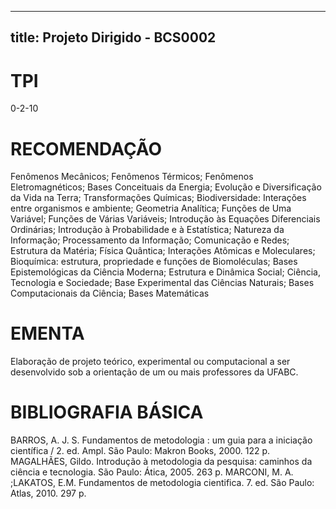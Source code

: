 
---
title: Projeto Dirigido - BCS0002 
---

# TPI

0-2-10

# RECOMENDAÇÃO

Fenômenos Mecânicos; Fenômenos Térmicos; Fenômenos Eletromagnéticos; Bases Conceituais da Energia; Evolução e Diversificação da Vida na Terra; Transformações Químicas; Biodiversidade: Interações entre organismos e ambiente; Geometria Analítica; Funções de Uma Variável; Funções de Várias Variáveis; Introdução às Equações Diferenciais Ordinárias; Introdução à Probabilidade e à Estatística; Natureza da Informação; Processamento da Informação; Comunicação e Redes; Estrutura da Matéria; Física Quântica; Interações Atômicas e Moleculares; Bioquímica: estrutura, propriedade e funções de Biomoléculas; Bases Epistemológicas da Ciência Moderna; Estrutura e Dinâmica Social; Ciência, Tecnologia e Sociedade; Base Experimental das Ciências Naturais; Bases Computacionais da Ciência; Bases Matemáticas

# EMENTA

Elaboração de projeto teórico, experimental ou computacional a ser desenvolvido sob a orientação de um ou mais professores da UFABC.

# BIBLIOGRAFIA BÁSICA

BARROS, A. J. S. Fundamentos de metodologia : um guia para a iniciação científica / 2. ed. Ampl. São Paulo: Makron Books, 2000. 122 p.
MAGALHÃES, Gildo. Introdução à metodologia da pesquisa: caminhos da ciência e tecnologia. São Paulo: Ática, 2005. 263 p.
MARCONI, M. A. ;LAKATOS, E.M. Fundamentos de metodologia cientifica. 7. ed. São Paulo: Atlas, 2010. 297 p.
        